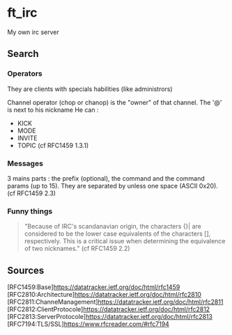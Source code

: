 # ft_irc
My own irc server

## Search
### Operators
They are clients with specials habilities (like administrors)

Channel operator (chop or chanop) is the "owner" of that channel. The '@' is next to his nickname
He can :
- KICK
- MODE
- INVITE
- TOPIC
(cf RFC1459 1.3.1)

### Messages
3 mains parts : the prefix (optional), the command and the command params (up to 15). They are separated by unless one space (ASCII 0x20). (cf RFC1459 2.3)

### Funny things
> "Because of IRC's scandanavian origin, the characters {}| are
> considered to be the lower case equivalents of the characters []\,
> respectively. This is a critical issue when determining the
> equivalence of two nicknames." (cf RFC1459 2.2)

## Sources
[RFC1459:Base]https://datatracker.ietf.org/doc/html/rfc1459
[RFC2810:Architecture]https://datatracker.ietf.org/doc/html/rfc2810
[RFC2811:ChanneManagement]https://datatracker.ietf.org/doc/html/rfc2811
[RFC2812:ClientProtocole]https://datatracker.ietf.org/doc/html/rfc2812
[RFC2813:ServerProtocole]https://datatracker.ietf.org/doc/html/rfc2813
[RFC7194:TLS/SSL]https://www.rfcreader.com/#rfc7194